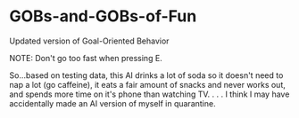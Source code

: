 # GOBs-and-GOBs-of-Fun
Updated version of Goal-Oriented Behavior


NOTE: Don't go too fast when pressing E. 


So...based on testing data, this AI drinks a lot of soda so it doesn't need to nap a lot (go caffeine), it eats a fair amount of snacks and never works out, and spends more time on it's phone than watching TV.
.
.
.
I think I may have accidentally made an AI version of myself in quarantine.
